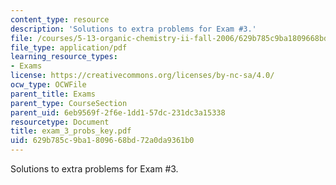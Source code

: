 ```yaml
---
content_type: resource
description: 'Solutions to extra problems for Exam #3.'
file: /courses/5-13-organic-chemistry-ii-fall-2006/629b785c9ba1809668bd72a0da9361b0_exam_3_probs_key.pdf
file_type: application/pdf
learning_resource_types:
- Exams
license: https://creativecommons.org/licenses/by-nc-sa/4.0/
ocw_type: OCWFile
parent_title: Exams
parent_type: CourseSection
parent_uid: 6eb9569f-2f6e-1dd1-57dc-231dc3a15338
resourcetype: Document
title: exam_3_probs_key.pdf
uid: 629b785c-9ba1-8096-68bd-72a0da9361b0
---
```

Solutions to extra problems for Exam #3.